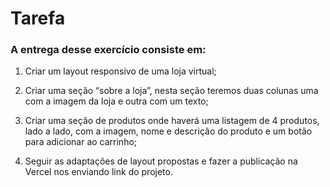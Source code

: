 # Tarefa

### A entrega desse exercício consiste em:

1. Criar um layout responsivo de uma loja virtual;

2. Criar uma seção “sobre a loja”, nesta seção teremos duas colunas uma com a imagem da loja e outra com um texto;

3. Criar uma seção de produtos onde haverá uma listagem de 4 produtos, lado a lado, com a imagem, nome e descrição do produto e um botão para adicionar ao carrinho;

4. Seguir as adaptações de layout propostas e fazer a publicação na Vercel nos enviando link do projeto. 